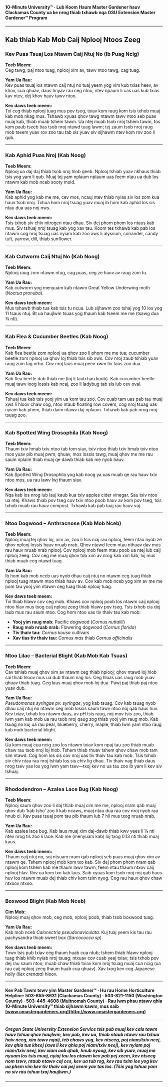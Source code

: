 #### 10-Minute University™ · Lub Koom Haum Master Gardener hauv Clackamas County ua ke nrog thiab txhawb nqa OSU Extension Master Gardener™ Program

---

## Kab thiab Kab Mob Caij Nplooj Ntoos Zeeg

### Kev Puas Tsuaj Los Ntawm Caij Ntuj No (Ib Puag Ncig)

**Teeb Meem:**  
Ceg tawg, paj ntoo tuag, nplooj xim av, tawv ntoo tawg, cag tuag.

**Yam Ua Rau:**  
Kev puas tsuaj los ntawm caij ntuj no tuaj yeem yog vim kub txias heev, av khov, cua qhuav, daus hnyav rau ceg ntoo, ntev npaum li cas uas kub txias kav ntev, dej khov hauv tawv ntoo.

**Kev daws teeb meem:**  
Txi ceg thiab nplooj tuag mus pov tseg, txiav kom raug kom tsis txhob muaj kab mob nkag mus. Tshawb xyuas qhov tawg ntawm tawv ntoo seb puas muaj kab, thiab muab tshem tawm. Ua ntej muab tsob nroj tshem tawm, tos kom paub tseeb tias tsob nroj ntawd tuag lawm; tej zaum tsob nroj raug mob tseem yuav rov zoo tau tab sis yuav siv sijhawm ntev kom rov zoo li qub.

---

### Kab Aphid Puas Nroj (Kab Noog)

**Teeb Meem:**  
Nplooj ua daj daj thiab tsob nroj hlob qeeb. Nplooj tshiab yuav nkhaus thiab tsis yog yam li qub. Muaj tej yam nplaum nplaum uas feem ntau ua dub los ntawm kab mob nceb sooty mold.

**Yam Ua Rau:**  
Kab aphid yog kab me me, cev mos, ncauj ntev thiab nyias siv los zom kua hauv tsob nroj. Txhua hom nroj tsuag yuav muaj ib hom kab aphid los sis ntau dua uas noj nws.

**Kev daws teeb meem:**  
Tsis txhob siv chiv nitrogen ntau dhau. Siv dej phom phom los ntaus kab mus. Siv tshuaj nroj tsuag kab yog xav tau. Koom tes txhawb kab pab los ntawm cog nroj tsuag uas nyiam kab zoo xws li alyssum, coriander, candy tuft, yarrow, dill, thiab sunflower.

---

### Kab Cutworm Caij Ntuj No (Kab Noog)

**Teeb Meem:**  
Nplooj raug zom ntawm ntug, cag puas, ceg ze hauv av raug zom tu.

**Yam Ua Rau:**  
Kab cutworm yog menyuam kab ntawm Great Yellow Underwing moth (*Noctua pronuba*).

**Kev daws teeb meem:**  
Mus tshawb thiab tua kab tsis tu ncua. Lub sijhawm zoo tshaj yog 10 los yog 11 tsaus ntuj. Bt ua haujlwm tsuas yog thaum kab tseem me me (tsawg dua ¾ nti).

---

### Kab Flea & Cucumber Beetles (Kab Noog)

**Teeb Meem:**  
Kab flea beetle zom nplooj ua qhov zoo li phom me me tua; cucumber beetle zom nplooj ua qhov loj thiab tsis sib xws. Cov nroj zaub tshiab yuav raug zom tag nrho. Cov nroj laus muaj peev xwm tiv taus zoo dua.

**Yam Ua Rau:**  
Kab flea beetle dub thiab me (loj li taub hau koob). Kab cucumber beetle muaj tawv loog lossis kab ncaj, zoo li ladybug tab sis lub cev oval.

**Kev daws teeb meem:**  
Tshuaj tua kab tsis yooj yim ua kom tau zoo. Cov cuab tam uas pab tau muaj xws li hloov chaw cog, ntoo ntaub floating row covers, cog nroj tsuag uas nyiam kab phem, thiab daim ntawv daj nplaum. Txhawb kab pab nrog nroj tsuag zoo.

---

### Kab Spotted Wing Drosophila (Kab Noog)

**Teeb Meem:**  
Thaum txiv hmab txiv ntoo tab tom siav, txiv ntoo thiab txiv hmab txiv ntoo mos yuav pib muaj pwm, qhuav, mos lossis tawg, muaj qhov me me rau saum nplaim thiab muaj qe dawb thiab kab me nyob hauv.

**Yam Ua Rau:**  
Kab Spotted Wing Drosophila yog kab noog ya uas muab qe rau hauv txiv ntoo mos, ua rau lawv lwj thaum siav.

**Kev daws teeb meem:**  
Nqa kab los nrog lub lauj kaub kua txiv apples cider vinegar. Sau txiv ntoo ua ntej. Khaws thiab pov tseg cov txiv ntoo poob hauv av kom pov tseg, tsis txhob muab rau hauv compost. Txhawb kab pab tuaj rau hauv vaj.

---

### Ntoo Dogwood – Anthracnose (Kab Mob Nceb)

**Teeb Meem:**  
Nplooj muaj tej qhov loj, xim av, zoo li tsis niaj rau nplooj, feem ntau nyob ze qhov nplooj lossis hauv nruab nrab. Qhov ntawd feem ntau nthuav dav mus rau hauv nruab nrab nplooj. Cov nplooj mob feem ntau poob ua ntej lub caij nplooj zeeg. Cov ceg me muaj qhov tob xim av nrog kab xim liab, loj mus thiab muab ceg ntawd tuag.

**Yam Ua Rau:**  
Ib hom kab mob nceb uas nyob dhau caij ntuj no ntawm ceg tuag thiab nplooj tuag ntawm ntoo thiab hauv av. Cov kab mob nceb yog xim av me me pom tau yooj yim ntawm ceg tuag thiab nplooj tuag.

**Kev daws teeb meem:**  
Txi thiab hlawv cov ceg mob. Khaws cov nplooj poob los ntawm caij nplooj ntoo hlav mus txog caij nplooj zeeg thiab hlawv pov tseg. Tsis txhob cia dej laub mus rau saum ntoo. Cog hom ntoo uas tiv thaiv tau kab mob:

- **Yooj yim raug mob:** Pacific dogwood (*Cornus nuttallii*)
- **Raug mob nruab nrab:** Flowering dogwood (*Cornus florida*)
- **Tiv thaiv tau:** *Cornus kousa* cultivars
- **Xav tias tiv thaiv tau:** *Cornus mas* thiab *Cornus officinalis*

---

### Ntoo Lilac – Bacterial Blight (Kab Mob Kab Tsuas)

**Teeb Meem:**  
Cav tshiab muaj qhov xim av ntawm ceg thiab nplooj; qhov ntawd loj hlob sai thiab hloov mus ua dub thaum nag los. Ceg hluas uas raug mob yuav qhuav thiab tuag. Ceg laus muaj qhov mob loj dua. Pawj paj thiab paj ntoo yuav dub.

**Yam Ua Rau:**  
*Pseudomonas syringae pv. syringae*, yog kab tsuag. Cov kab tsuag nyob dhau caij ntuj no ntawm ceg mob lossis saum tawv ntoo noj qab haus huv. Kev txiav, txhab los ntawm daus, av pH tsis raug, noj mov tsis zoo, thiab lwm yam kab mob ua rau tsob nroj qaug zog thiab yooj yim raug mob. Kab tsuag no kuj ua rau pear, blueberry, cherry, maple, thiab lwm yam ntoo raug kab mob bacterial blight.

**Kev daws teeb meem:**  
Ua kom muaj cua ncig zoo los ntawm txiav kom npaj tau zoo thiab muab chaw rau tsob nroj loj hlob. Tshem thiab rhuav tshem qhov chaw mob tam sim ntawd. Cog hom los sis cov nroj uas tiv thaiv tau kab mob. Tsis txhob siv chiv ntau rau nroj tshiab los sis chiv lig dhau. Tiv thaiv nag thiab daus nrog tsev yas los yog lwm yam tsev—txoj kev no ua tau zoo ib yam li kev siv tshuaj.

---

### Rhododendron – Azalea Lace Bug (Kab Noog)

**Teeb Meem:**  
Nplooj saum qhov zoo li daj thiab muaj cim me me, nplooj nram qab muaj qhov dub ‘kab tsho’ zoo li kab ncaws, muaj ntau dua rau cov nroj nyob rau hnub ci. Kev puas tsuaj pom tau pib thaum lub 7 hli mus txog nruab nrab.

**Yam Ua Rau:**  
Kab azalea lace bug. Kab laus muaj xim daj-dawb thiab kwv yees li ⅛ nti ntev nrog tis zoo li lace. Kab me (menyuam kab) loj txog 0.13 nti thiab muaj kaus.

**Kev daws teeb meem:**  
Thaum caij ntuj no, soj ntsuam nram qab nplooj seb puas muaj qhov xim av ntawm qe. Tshem nplooj mob kom txo kab. Siv dej phom phom nram qab nplooj kom tshem kab me thaum lawv tawm, feem ntau thaum ntxov caij nplooj hlav. Rov ua kom txo kab laus. Saib xyuas kom tsob nroj noj qab haus huv los ntawm muab dej thiab chiv kom tsim nyog. Cog rau hauv qhov chaw ntxoov ntxoo.

---

### Boxwood Blight (Kab Mob Nceb)

**Cim Mob:**  
Nplooj muaj qhov mob, ceg mob, nplooj poob, thiab tsob boxwood tuag.

**Yam Ua Rau:**  
Kab mob nceb *Calonectria pseudonaviculata*. Kuj tuaj yeem kis tau rau pachysandra thiab sweet box (*Sarcococca sp*).

**Kev daws teeb meem:**  
Txwv tsis pub txiav ceg thaum huab cua ntub; tshem thiab hlawv nplooj tuag thiab khib nyiab nroj tsuag; ntxuav cov cuab yeej txiav; tsis txhob pov dej rau saum ntoo; muab chaw thiab txiav kom nroj tsuag muaj cua ncig (ua rau caij nplooj zeeg thaum huab cua qhuav). Xav txog kev cog Japanese holly (*Ilex crenata*) hloov.

---

#### Kev Pab Tawm tswv yim Master Gardener™ · Hu rau Home Horticulture Helpline: 503-655-8631 (Clackamas County) · 503-821-1150 (Washington County) · 503-445-4608 (Multnomah County) · Rau lwm phau ntawv qhia 10-Minute University™ thiab sijhawm kawm, mus saib [www.cmastergardeners.org](http://www.cmastergardeners.org)

---

##### Oregon State University Extension Service tsis pub muaj kev cais tawm hauv txhua qhov haujlwm, kev pab, kev ua, thiab ntaub ntawv rau txhua haiv neeg, xim tawv nqaij, teb chaws yug, kev ntseeg, poj niam/txiv neej, kev qhia tus kheej (xws li kev qhia poj niam/txiv neej), kev nyiam poj niam/txiv neej, kev xiam oob qhab, hnub nyoog, kev sib yuav, muaj me nyuam los tsis muaj, nyiaj tau los ntawm kev pab pej xeem, kev ntseeg nom tswv, ntaub ntawv caj ces, kev ua tub rog, kev rau txim los yog kev ua phem vim kev tiv thaiv cai pej xeem yav tas los. (Tsis yog txhua yam no siv rau txhua txoj haujlwm.)
---